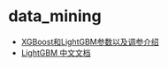 # data_mining
* [XGBoost和LightGBM参数以及调参介绍](https://www.jianshu.com/p/1100e333fcab)
* [LightGBM 中文文档](http://lightgbm.apachecn.org/#/)
